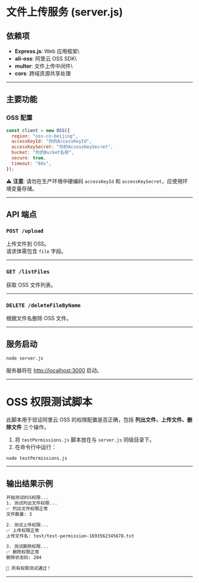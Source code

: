 # 文件上传服务 (server.js)

## 依赖项

-   **Express.js**: Web 应用框架\
-   **ali-oss**: 阿里云 OSS SDK\
-   **multer**: 文件上传中间件\
-   **cors**: 跨域资源共享处理

------------------------------------------------------------------------

## 主要功能

### OSS 配置

``` javascript
const client = new OSS({
  region: "oss-cn-beijing",
  accessKeyId: "你的AccessKeyId",
  accessKeySecret: "你的AccessKeySecret",
  bucket: "你的Bucket名称",
  secure: true,
  timeout: "60s",
});
```

⚠️ **注意**: 请勿在生产环境中硬编码 `accessKeyId` 和
`accessKeySecret`，应使用环境变量存储。

------------------------------------------------------------------------

## API 端点

### `POST /upload`

上传文件到 OSS。\
请求体需包含 `file` 字段。

------------------------------------------------------------------------

### `GET /listFiles`

获取 OSS 文件列表。

------------------------------------------------------------------------

### `DELETE /deleteFileByName`

根据文件名删除 OSS 文件。

------------------------------------------------------------------------

## 服务启动

``` bash
node server.js
```

服务器将在 <http://localhost:3000> 启动。

------------------------------------------------------------------------

# OSS 权限测试脚本

此脚本用于验证阿里云 OSS 的权限配置是否正确，包括
**列出文件、上传文件、删除文件** 三个操作。
1.  将 `testPermissions.js` 脚本放在与 `server.js` 同级目录下。
2.  在命令行中运行：

``` bash
node testPermissions.js
```

------------------------------------------------------------------------

## 输出结果示例

``` bash
开始测试OSS权限...
1. 测试列出文件权限...
✅ 列出文件权限正常
文件数量: 3

2. 测试上传权限...
✅ 上传权限正常
上传文件名: test/test-permission-1693562345678.txt

3. 测试删除权限...
✅ 删除权限正常
删除状态码: 204

🎉 所有权限测试通过！
```

------------------------------------------------------------------------

